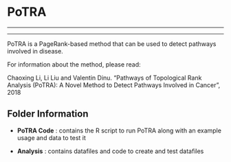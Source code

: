 # PoTRA 
---


----------
PoTRA is a PageRank-based method that can be used to detect pathways involved in disease.

For information about the method, please read:

Chaoxing Li, Li Liu and Valentin Dinu. “Pathways of Topological Rank Analysis (PoTRA): A Novel Method to Detect Pathways Involved in Cancer”, 2018

## **Folder Information** ##
- **PoTRA Code** : contains the R script to run PoTRA along with an example usage and data to test it

- **Analysis** : contains datafiles and code to create and test datafiles
